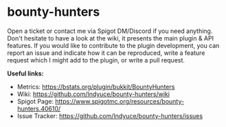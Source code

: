 # bounty-hunters

Open a ticket or contact me via Spigot DM/Discord if you need anything. Don't hesitate to have a look at the wiki, it presents the main plugin & API features. If you would like to contribute to the plugin development, you can report an issue and indicate how it can be reproduced, write a feature request which I might add to the plugin, or write a pull request.

**Useful links:**
* Metrics: https://bstats.org/plugin/bukkit/BountyHunters
* Wiki: https://github.com/Indyuce/bounty-hunters/wiki
* Spigot Page: https://www.spigotmc.org/resources/bounty-hunters.40610/
* Issue Tracker: https://github.com/Indyuce/bounty-hunters/issues
